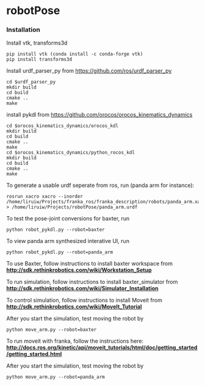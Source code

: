 # robotPose
### Installation
Install vtk, transforms3d
```Shell
pip install vtk (conda install -c conda-forge vtk)
pip install transforms3d
```
Install urdf_parser_py from https://github.com/ros/urdf_parser_py
```Shell
cd $urdf_parser_py
mkdir build
cd build
cmake ..
make
```
install pykdl from https://github.com/orocos/orocos_kinematics_dynamics
```Shell
cd $orocos_kinematics_dynamics/orocos_kdl
mkdir build
cd build
cmake ..
make
cd $orocos_kinematics_dynamics/python_rocos_kdl
mkdir build
cd build
cmake ..
make
```
To generate a usable urdf seperate from ros, run (panda arm for instance):
```Shell
rosrun xacro xacro --inorder /home/liruiw/Projects/franka_ros/franka_description/robots/panda_arm.xacro > /home/liruiw/Projects/robotPose/panda_arm.urdf
```
To test the pose-joint conversions for baxter, run
```Shell
python robot_pykdl.py --robot=baxter
```
To view panda arm synthesized interative UI, run
```Shell
python robot_pykdl.py --robot=panda_arm
```

To use Baxter, follow instructions to install baxter workspace from **http://sdk.rethinkrobotics.com/wiki/Workstation_Setup**

To run simulation, follow instructions to install baxter_simulator from  **http://sdk.rethinkrobotics.com/wiki/Simulator_Installation**

To control simulation, follow instructions to install Moveit from **http://sdk.rethinkrobotics.com/wiki/MoveIt_Tutorial**  

After you start the simulation, test moving the robot by
```Shell
python move_arm.py --robot=baxter
```
To run moveit with franka, follow the instructions here:
**http://docs.ros.org/kinetic/api/moveit_tutorials/html/doc/getting_started/getting_started.html**

After you start the simulation, test moving the robot by
```Shell
python move_arm.py --robot=panda_arm
```
